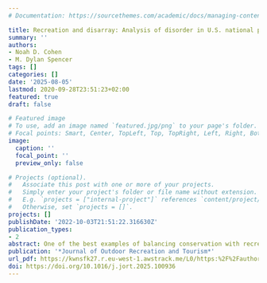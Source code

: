 ```yaml
---
# Documentation: https://sourcethemes.com/academic/docs/managing-content/

title: Recreation and disarray: Analysis of disorder in U.S. national parks
summary: ''
authors:
- Noah D. Cohen
- M. Dylan Spencer
tags: []
categories: []
date: '2025-08-05'
lastmod: 2020-09-28T23:51:23+02:00
featured: true
draft: false

# Featured image
# To use, add an image named `featured.jpg/png` to your page's folder.
# Focal points: Smart, Center, TopLeft, Top, TopRight, Left, Right, BottomLeft, Bottom, BottomRight.
image:
  caption: ''
  focal_point: ''
  preview_only: false

# Projects (optional).
#   Associate this post with one or more of your projects.
#   Simply enter your project's folder or file name without extension.
#   E.g. `projects = ["internal-project"]` references `content/project/deep-learning/index.md`.
#   Otherwise, set `projects = []`.
projects: []
publishDate: '2022-10-03T21:51:22.316630Z'
publication_types:
- 2
abstract: One of the best examples of balancing conservation with recreation-based tourism is the United States National Park System. With millions of visits per year in many parks, incidents of disorder are inevitable. Despite the limited amount of past literature examining more formal crime within national parks, to date, no studies have examined incidents of disorder or how these might affect recreation in these public spaces. This study examines over 74,000 incidents of disorder from 2000 to 2023 across four national parks using citation data from the Central Violations Bureau. These incidents were categorized and analyzed descriptively and longitudinally using autoregressive integrated moving average (ARIMA) models. The study finds that disorder is infrequent relative to visitation, with traffic-related citations comprising approximately 66 % of all incidents. In contrast, only about 5 % of citations were directly related to conservation or natural resources. These findings provide an empirical foundation for informing low-cost, prevention-oriented park management strategies.
publication: '*Journal of Outdoor Recreation and Tourism*'
url_pdf: https://kwnsfk27.r.eu-west-1.awstrack.me/L0/https:%2F%2Fauthors.elsevier.com%2Fsd%2Farticle%2FS0964-5691(25)00281-9/1/010201978e607992-f9c00a4a-fe5d-4c26-a0a9-e30434a9c78c-000000/FR5XqXWS1BR1qXpKGjD6Y6aaUlw=431](https://www.sciencedirect.com/science/article/pii/S2213078025000829
doi: https://doi.org/10.1016/j.jort.2025.100936
---
```

